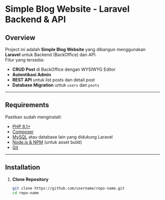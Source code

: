 # Simple Blog Website - Laravel Backend & API

## Overview
Project ini adalah **Simple Blog Website** yang dibangun menggunakan **Laravel** untuk Backend (BackOffice) dan API.  
Fitur yang tersedia:
- **CRUD Post** di BackOffice dengan WYSIWYG Editor
- **Autentikasi Admin**
- **REST API** untuk list posts dan detail post
- **Database Migration** untuk `users` dan `posts`

---

## Requirements
Pastikan sudah menginstall:
- [PHP 8.1+](https://www.php.net/)
- [Composer](https://getcomposer.org/)
- [MySQL](https://www.mysql.com/) atau database lain yang didukung Laravel
- [Node.js & NPM](https://nodejs.org/) (untuk asset build)
- [Git](https://git-scm.com/)

---

## Installation

1. **Clone Repository**
   ```bash
   git clone https://github.com/username/repo-name.git
   cd repo-name
